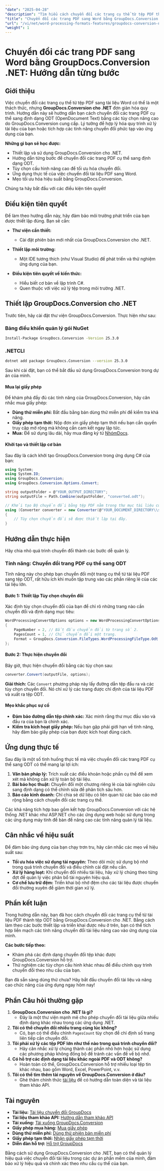 ```yaml
---
"date": "2025-04-28"
"description": "Tìm hiểu cách chuyển đổi các trang cụ thể từ tệp PDF thành tài liệu Word bằng GroupDocs.Conversion for .NET. Đơn giản hóa quy trình xử lý tài liệu của bạn với hướng dẫn toàn diện này."
"title": "Chuyển đổi các trang PDF sang Word bằng GroupDocs.Conversion .NET&#58; Hướng dẫn từng bước"
"url": "/vi/net/word-processing-formats-features/groupdocs-conversion-net-pdf-to-word/"
"weight": 1
---
```


# Chuyển đổi các trang PDF sang Word bằng GroupDocs.Conversion .NET: Hướng dẫn từng bước

## Giới thiệu

Việc chuyển đổi các trang cụ thể từ tệp PDF sang tài liệu Word có thể là một thách thức, nhưng **GroupDocs.Conversion cho .NET** đơn giản hóa quy trình. Hướng dẫn này sẽ hướng dẫn bạn cách chuyển đổi các trang PDF cụ thể sang định dạng ODT (OpenDocument Text) bằng các tùy chọn nâng cao do GroupDocs.Conversion cung cấp. Lý tưởng để hợp lý hóa quy trình xử lý tài liệu của bạn hoặc tích hợp các tính năng chuyển đổi phức tạp vào ứng dụng của bạn.

**Những gì bạn sẽ học được:**
- Thiết lập và sử dụng GroupDocs.Conversion cho .NET.
- Hướng dẫn từng bước để chuyển đổi các trang PDF cụ thể sang định dạng ODT.
- Tùy chọn cấu hình nâng cao để tối ưu hóa chuyển đổi.
- Ứng dụng thực tế của việc chuyển đổi tài liệu PDF sang Word.
- Mẹo tối ưu hóa hiệu suất bằng GroupDocs.Conversion.

Chúng ta hãy bắt đầu với các điều kiện tiên quyết!

## Điều kiện tiên quyết

Để làm theo hướng dẫn này, hãy đảm bảo môi trường phát triển của bạn được thiết lập đúng. Bạn sẽ cần:

- **Thư viện cần thiết:** 
  - Cài đặt phiên bản mới nhất của GroupDocs.Conversion cho .NET.
  
- **Thiết lập môi trường:**
  - Một IDE tương thích (như Visual Studio) để phát triển và thử nghiệm ứng dụng của bạn.
  
- **Điều kiện tiên quyết về kiến thức:**
  - Hiểu biết cơ bản về lập trình C#.
  - Quen thuộc với việc xử lý tệp trong môi trường .NET.

## Thiết lập GroupDocs.Conversion cho .NET

Trước tiên, hãy cài đặt thư viện GroupDocs.Conversion. Thực hiện như sau:

### Bảng điều khiển quản lý gói NuGet
```bash
Install-Package GroupDocs.Conversion -Version 25.3.0
```

### .NETCLI
```bash
dotnet add package GroupDocs.Conversion --version 25.3.0
```

Sau khi cài đặt, bạn có thể bắt đầu sử dụng GroupDocs.Conversion trong dự án của mình.

#### Mua lại giấy phép
Để khám phá đầy đủ các tính năng của GroupDocs.Conversion, hãy cân nhắc mua giấy phép:
- **Dùng thử miễn phí:** Bắt đầu bằng bản dùng thử miễn phí để kiểm tra khả năng.
- **Giấy phép tạm thời:** Nộp đơn xin giấy phép tạm thời nếu bạn cần quyền truy cập mở rộng mà không cần cam kết ngay lập tức.
- **Mua:** Để sử dụng lâu dài, hãy mua đăng ký từ [NhómDocs](https://purchase.groupdocs.com/buy).

#### Khởi tạo và thiết lập cơ bản
Sau đây là cách khởi tạo GroupDocs.Conversion trong ứng dụng C# của bạn:
```csharp
using System;
using System.IO;
using GroupDocs.Conversion;
using GroupDocs.Conversion.Options.Convert;

string outputFolder = @"YOUR_OUTPUT_DIRECTORY";
string outputFile = Path.Combine(outputFolder, "converted.odt");

// Khởi tạo Bộ chuyển đổi bằng tệp PDF nằm trong thư mục tài liệu của bạn.
using (Converter converter = new Converter(@"YOUR_DOCUMENT_DIRECTORY\\sample.pdf"))
{
    // Tùy chọn chuyển đổi sẽ được thiết lập tại đây.
}
```

## Hướng dẫn thực hiện

Hãy chia nhỏ quá trình chuyển đổi thành các bước dễ quản lý.

### Tính năng: Chuyển đổi trang PDF cụ thể sang ODT
Tính năng này cho phép bạn chuyển đổi một trang cụ thể từ tài liệu PDF sang tệp ODT, rất hữu ích khi muốn tập trung vào các phần riêng lẻ của các tài liệu lớn.

#### Bước 1: Thiết lập Tùy chọn chuyển đổi
Xác định tùy chọn chuyển đổi của bạn để chỉ rõ những trang nào cần chuyển đổi và định dạng mục tiêu:
```csharp
WordProcessingConvertOptions options = new WordProcessingConvertOptions
{
    PageNumber = 2, // Bắt đầu chuyển đổi từ trang số 2.
    PagesCount = 1, // Chỉ chuyển đổi một trang.
    Format = GroupDocs.Conversion.FileTypes.WordProcessingFileType.Odt // Định dạng mục tiêu là ODT.
};
```

#### Bước 2: Thực hiện chuyển đổi
Bây giờ, thực hiện chuyển đổi bằng các tùy chọn sau:
```csharp
converter.Convert(outputFile, options);
```

**Giải thích:** Các `Convert` phương pháp này lấy đường dẫn tệp đầu ra và các tùy chọn chuyển đổi. Nó chỉ xử lý các trang được chỉ định của tài liệu PDF và xuất ra tệp ODT.

#### Mẹo khắc phục sự cố
- **Đảm bảo đường dẫn tệp chính xác:** Xác minh rằng thư mục đầu vào và đầu ra của bạn là chính xác.
- **Kiểm tra kích hoạt giấy phép:** Nếu bạn gặp phải giới hạn về tính năng, hãy đảm bảo giấy phép của bạn được kích hoạt đúng cách.

## Ứng dụng thực tế
Sau đây là một số tình huống thực tế mà việc chuyển đổi các trang PDF cụ thể sang ODT có thể mang lại lợi ích:
1. **Văn bản pháp lý:** Trích xuất các điều khoản hoặc phần cụ thể để xem xét mà không cần xử lý toàn bộ tài liệu.
2. **Bài báo học thuật:** Chuyển đổi một chương riêng lẻ của bài nghiên cứu sang định dạng có thể chỉnh sửa để phân tích sâu hơn.
3. **Báo cáo kinh doanh:** Chỉ chia sẻ dữ liệu có liên quan từ các báo cáo mở rộng bằng cách chuyển đổi các trang cụ thể.

Các khả năng tích hợp bao gồm kết hợp GroupDocs.Conversion với các hệ thống .NET khác như ASP.NET cho các ứng dụng web hoặc sử dụng trong các ứng dụng máy tính để bàn để nâng cao các tính năng quản lý tài liệu.

## Cân nhắc về hiệu suất
Để đảm bảo ứng dụng của bạn chạy trơn tru, hãy cân nhắc các mẹo về hiệu suất sau:
- **Tối ưu hóa việc sử dụng tài nguyên:** Theo dõi mức sử dụng bộ nhớ trong quá trình chuyển đổi và điều chỉnh cài đặt nếu cần.
- **Xử lý hàng loạt:** Khi chuyển đổi nhiều tài liệu, hãy xử lý chúng theo từng đợt để quản lý việc phân bổ tài nguyên hiệu quả.
- **Cơ chế lưu trữ đệm:** Triển khai bộ nhớ đệm cho các tài liệu được chuyển đổi thường xuyên để giảm thời gian xử lý.

## Phần kết luận
Trong hướng dẫn này, bạn đã học cách chuyển đổi các trang cụ thể từ tài liệu PDF thành tệp ODT bằng GroupDocs.Conversion cho .NET. Bằng cách làm theo các bước thiết lập và triển khai được nêu ở trên, bạn có thể tích hợp liền mạch các tính năng chuyển đổi tài liệu nâng cao vào ứng dụng của mình.

**Các bước tiếp theo:**
- Khám phá các định dạng chuyển đổi tệp khác được GroupDocs.Conversion hỗ trợ.
- Thử nghiệm các tùy chọn cấu hình khác nhau để điều chỉnh quy trình chuyển đổi theo nhu cầu của bạn.

Bạn đã sẵn sàng dùng thử chưa? Hãy bắt đầu chuyển đổi tài liệu và nâng cao chức năng của ứng dụng ngay hôm nay!

## Phần Câu hỏi thường gặp
1. **GroupDocs.Conversion cho .NET là gì?**
   - Đây là một thư viện mạnh mẽ cho phép chuyển đổi tài liệu giữa nhiều định dạng khác nhau trong các ứng dụng .NET.
2. **Tôi có thể chuyển đổi nhiều trang cùng lúc không?**
   - Có, bạn có thể điều chỉnh `PagesCount` tùy chọn để chỉ định số trang liên tiếp cần chuyển đổi.
3. **Tôi phải xử lý các tệp PDF lớn như thế nào trong quá trình chuyển đổi?**
   - Hãy cân nhắc xử lý chúng thành các phần nhỏ hơn hoặc sử dụng các phương pháp không đồng bộ để tránh các vấn đề về bộ nhớ.
4. **Có hỗ trợ các định dạng tài liệu khác ngoài PDF và ODT không?**
   - Hoàn toàn có thể, GroupDocs.Conversion hỗ trợ nhiều loại tệp tin khác nhau, bao gồm Word, Excel, PowerPoint, v.v.
5. **Tôi có thể tìm thêm tài nguyên về GroupDocs.Conversion ở đâu?**
   - Ghé thăm chính thức [tài liệu](https://docs.groupdocs.com/conversion/net/) để có hướng dẫn toàn diện và tài liệu tham khảo API.

## Tài nguyên
- **Tài liệu:** [Tài liệu chuyển đổi GroupDocs](https://docs.groupdocs.com/conversion/net/)
- **Tài liệu tham khảo API:** [Hướng dẫn tham khảo API](https://reference.groupdocs.com/conversion/net/)
- **Tải xuống:** [Tải xuống GroupDocs.Conversion](https://releases.groupdocs.com/conversion/net/)
- **Giấy phép mua hàng:** [Mua giấy phép](https://purchase.groupdocs.com/buy)
- **Dùng thử miễn phí:** [Dùng thử phiên bản miễn phí](https://releases.groupdocs.com/conversion/net/)
- **Giấy phép tạm thời:** [Nhận giấy phép tạm thời](https://purchase.groupdocs.com/temporary-license/)
- **Diễn đàn hỗ trợ:** [Hỗ trợ GroupDocs](https://forum.groupdocs.com/c/conversion/10)

Bằng cách sử dụng GroupDocs.Conversion cho .NET, bạn có thể quản lý hiệu quả việc chuyển đổi tài liệu trong các dự án phần mềm của mình, đảm bảo xử lý hiệu quả và chính xác theo nhu cầu cụ thể của bạn.